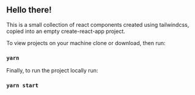 ## Hello there!

This is a small collection of react components created using tailwindcss, copied into an empty create-react-app project.

To view projects on your machine clone or download, then run:

### `yarn`

Finally, to run the project locally run:

### `yarn start`
